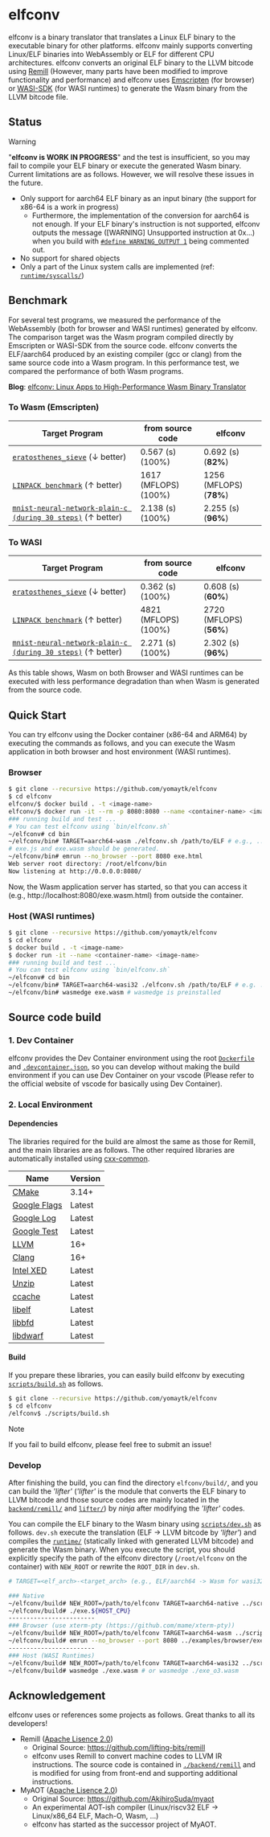 # elfconv
elfconv is a binary translator that translates a Linux ELF binary to the executable binary for other platforms. elfconv mainly supports converting Linux/ELF binaries into WebAssembly or ELF for different CPU architectures.
elfconv converts an original ELF binary to the LLVM bitcode using [Remill](https://github.com/lifting-bits/remill) (However, many parts have been modified to improve functionality and performance)
and elfconv uses [Emscripten](https://github.com/emscripten-core/emscripten) (for browser) or [WASI-SDK](https://github.com/WebAssembly/wasi-sdk) (for WASI runtimes) to generate the Wasm binary from the LLVM bitcode file.

## Status
> [!WARNING]
> "**elfconv is WORK IN PROGRESS**" and the test is insufficient, so you may fail to compile your ELF binary or execute the generated Wasm binary. Current limitations are as follows. However, we will resolve these issues in the future.
- Only support for aarch64 ELF binary as an input binary (the support for x86-64 is a work in progress)
    - Furthermore, the implementation of the conversion for aarch64 is not enough. If your ELF binary's instruction is not supported, elfconv outputs the message (\[WARNING\] Unsupported instruction at 0x...) when you build with [`#define WARNING_OUTPUT 1`](https://github.com/yomaytk/elfconv/blob/deb2a42e1e3f155128f48010bac7c55a0b60b51f/backend/remill/include/remill/BC/HelperMacro.h#L8) being commented out.
- No support for shared objects
- Only a part of the Linux system calls are implemented (ref: [`runtime/syscalls/`](https://github.com/yomaytk/elfconv/blob/main/runtime/syscalls))

## Benchmark
For several test programs, we measured the performance of the WebAssembly (both for browser and WASI runtimes) generated by elfconv. The comparison target was the Wasm program compiled directly by Emscripten or WASI-SDK from the source code. elfconv converts the ELF/aarch64 produced by an existing compiler (gcc or clang) from the same source code into a Wasm program. In this performance test, we compared the performance of both Wasm programs.

**Blog**: [elfconv: Linux Apps to High-Performance Wasm Binary Translator](https://medium.com/nttlabs/some-performance-improvements-in-the-binary-translator-that-converts-linux-applications-c6b26945cf39)
### To Wasm (Emscripten)
| Target Program      | from source code   | elfconv    |
|----------|----------|----------|
| [`eratosthenes_sieve`](https://github.com/yomaytk/elfconv/tree/main/examples/benchmarks/eratosthenes_sieve) (↓ better) | 0.567 (s) (100%) | 0.692 (s) (**82%**)  |
| [`LINPACK benchmark`](https://www.netlib.org/linpack/) (↑ better) | 1617 (MFLOPS) (100%) | 1256 (MFLOPS) (**78%**) |
| [`mnist-neural-network-plain-c (during 30 steps)`](https://github.com/AndrewCarterUK/mnist-neural-network-plain-c) (↑ better) | 2.138 (s) (100%) | 2.255 (s) (**96%**) |

### To WASI
| Target Program      | from source code   | elfconv    |
|----------|----------|----------|
| [`eratosthenes_sieve`](https://github.com/yomaytk/elfconv/tree/main/examples/benchmarks/eratosthenes_sieve) (↓ better) | 0.362 (s) (100%) | 0.608 (s) (**60%**)  |
| [`LINPACK benchmark`](https://www.netlib.org/linpack/) (↑ better) | 4821 (MFLOPS) (100%) | 2720 (MFLOPS) (**56%**) |
| [`mnist-neural-network-plain-c (during 30 steps)`](https://github.com/AndrewCarterUK/mnist-neural-network-plain-c) (↑ better) | 2.271 (s) (100%) | 2.302 (s) (**96%**) |

As this table shows, Wasm on both Browser and WASI runtimes can be executed with less performance degradation than when Wasm is generated from the source code.

## Quick Start
You can try elfconv using the Docker container (x86-64 and ARM64) by executing the commands as follows, and you can execute the Wasm application in both browser and host environment (WASI runtimes).

### Browser
```bash
$ git clone --recursive https://github.com/yomaytk/elfconv
$ cd elfconv
elfconv/$ docker build . -t <image-name>
elfconv/$ docker run -it --rm -p 8080:8080 --name <container-name> <image-name>
### running build and test ...
# You can test elfconv using `bin/elfconv.sh`
~/elfconv# cd bin
~/elfconv/bin# TARGET=aarch64-wasm ./elfconv.sh /path/to/ELF # e.g., ../examples/hello/c/a.aarch64
# exe.js and exe.wasm should be generated.
~/elfconv/bin# emrun --no_browser --port 8080 exe.html
Web server root directory: /root/elfconv/bin
Now listening at http://0.0.0.0:8080/
```
Now, the Wasm application server has started, so that you can access it (e.g., http://localhost:8080/exe.wasm.html) from outside the container.
### Host (WASI runtimes)
```bash
$ git clone --recursive https://github.com/yomaytk/elfconv
$ cd elfconv
$ docker build . -t <image-name>
$ docker run -it --name <container-name> <image-name>
### running build and test ...
# You can test elfconv using `bin/elfconv.sh`
~/elfconv# cd bin
~/elfconv/bin# TARGET=aarch64-wasi32 ./elfconv.sh /path/to/ELF # e.g. ../examples/hello/c/a.aarch64
~/elfconv/bin# wasmedge exe.wasm # wasmedge is preinstalled
```
## Source code build
### 1. Dev Container
elfconv provides the Dev Container environment using the root [`Dockerfile`](https://github.com/yomaytk/elfconv/blob/main/Dockerfile) and [`.devcontainer.json`](https://github.com/yomaytk/elfconv/blob/main/.devcontainer.json), so you can develop without making the build environment if you can use Dev Container on your vscode (Please refer to the official website of vscode for basically using Dev Container).
### 2. Local Environment
#### Dependencies
The libraries required for the build are almost the same as those for Remill, and the main libraries are as follows. The other required libraries are automatically installed using [cxx-common](https://github.com/lifting-bits/cxx-common).

| Name | Version |
| ---- | ------- |
| [CMake](https://cmake.org/) | 3.14+ |
| [Google Flags](https://github.com/google/glog) | Latest |
| [Google Log](https://github.com/google/glog) | Latest |
| [Google Test](https://github.com/google/googletest) | Latest |
| [LLVM](http://llvm.org/) | 16+ |
| [Clang](http://clang.llvm.org/) | 16+ |
| [Intel XED](https://software.intel.com/en-us/articles/xed-x86-encoder-decoder-software-library) | Latest |
| [Unzip](https://packages.debian.org/en/sid/unzip) | Latest |
| [ccache](https://ccache.dev/) | Latest |
| [libelf](https://packages.debian.org/en/sid/libelf-dev) | Latest |
| [libbfd](https://packages.debian.org/en/sid/hppa/binutils-dev) | Latest |
| [libdwarf](https://packages.debian.org/en/sid/libdwarf-dev) | Latest |

#### Build
If you prepare these libraries, you can easily build elfconv by executing [`scripts/build.sh`](https://github.com/yomaytk/elfconv/blob/main/scripts/build.sh) as follows.
```bash
$ git clone --recursive https://github.com/yomaytk/elfconv
$ cd elfconv
/elfconv$ ./scripts/build.sh
```
> [!NOTE]
> If you fail to build elfconv, please feel free to submit an issue!
### Develop
After finishing the build, you can find the directory `elfconv/build/`, and you can build the *'lifter'* (*'lifter'* is the module that converts the ELF binary to LLVM bitcode and those source codes are mainly located in the [`backend/remill/`](https://github.com/yomaytk/elfconv/tree/main/backend/remill) and [`lifter/`](https://github.com/yomaytk/elfconv/tree/main/lifter)) by *ninja* after modifying the *'lifter'* codes.

You can compile the ELF binary to the Wasm binary using [`scripts/dev.sh`](https://github.com/yomaytk/elfconv/blob/main/scripts/dev.sh) as follows. `dev.sh` execute the translation (ELF -> LLVM bitcode by *'lifter'*) and compiles the [`runtime/`](https://github.com/yomaytk/elfconv/tree/main/runtime) (statically linked with generated LLVM bitcode) and generate the Wasm binary. When you execute the script, you should explicitly specify the path of the elfconv directory (`/root/elfconv` on the container) with `NEW_ROOT` or rewrite the `ROOT_DIR` in `dev.sh`. 
```bash
# TARGET=<elf_arch>-<target_arch> (e.g., ELF/aarch64 -> Wasm for wasi32: aarch64-wasi32)

### Native
~/elfconv/build# NEW_ROOT=/path/to/elfconv TARGET=aarch64-native ../scripts/dev.sh path/to/ELF # generate the Native binary (Host architecture) under the elfconv/build/lifter
~/elfconv/build# ./exe.${HOST_CPU}
------------------------
### Browser (use xterm-pty (https://github.com/mame/xterm-pty))
~/elfconv/build# NEW_ROOT=/path/to/elfconv TARGET=aarch64-wasm ../scripts/dev.sh path/to/ELF # generate the Wasm binary under the elfconv/build/lifter
~/elfconv/build# emrun --no_browser --port 8080 ../examples/browser/exe.html # execute the generated Wasm binary with emscripten
------------------------
### Host (WASI Runtimes)
~/elfconv/build# NEW_ROOT=/path/to/elfconv TARGET=aarch64-wasi32 ../scripts/dev.sh path/to/ELF
~/elfconv/build# wasmedge ./exe.wasm # or wasmedge ./exe_o3.wasm
```
## Acknowledgement
elfconv uses or references some projects as follows. Great thanks to all its developers!
- Remill ([Apache Lisence 2.0](https://github.com/lifting-bits/remill/blob/master/LICENSE))
    - Original Source: https://github.com/lifting-bits/remill
    - elfconv uses Remill to convert machine codes to LLVM IR instructions. The source code is contained in [`./backend/remill`](https://github.com/yomaytk/elfconv/tree/main/backend/remill) and is modified for using from front-end and supporting additional instructions.
- MyAOT ([Apache Lisence 2.0](https://github.com/AkihiroSuda/myaot/blob/master/LICENSE))
    - Original Source: https://github.com/AkihiroSuda/myaot
    - An experimental AOT-ish compiler (Linux/riscv32 ELF → Linux/x86_64 ELF, Mach-O, Wasm, ...)
    - elfconv has started as the successor project of MyAOT.
